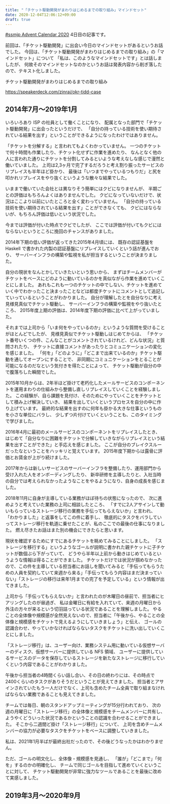 ```yaml
---
title: "「チケット駆動開発がまわりはじめるまでの取り組み」マインドセット"
date: 2020-12-04T12:06:12+09:00
draft: true
---
```


[#ssmjp Advent Calendar 2020](https://adventar.org/calendars/5210) 4日目の記事です。

前回は、「チケット駆動開発」に出会い今日のマインドセットがあるというお話でした。
今回は、「チケット駆動開発がまわりはじめるまでの取り組み」の「マインドセット」について
「私は、このようなマインドセットです」とは話しましたが、
何故そのマインドセットなのかというお話は発表内容から削ぎ落したので、テキスト化しました。

チケット駆動開発がまわりはじめるまでの取り組み

https://speakerdeck.com/zinrai/okr-tidd-case

## 2014年7月〜2019年1月

いろいろあり ISP の社員として働くことになり、
配属となった部門で「チケット駆動開発」に出会ったというだけで、
「自分の持っている技術を使い期待されている結果を出す」ということができるようになったわけではありません。

「チケットを分解する」と言われてもよくわかっていません。
一つのチケットで何十時間も作業したり、チケット化せずに作業を進めたり、
なんとなく他の人に言われた通りにチケットを分割してみるといような考えなしな感じで漫然と働いていました。
上司は2,3ヶ月で完了するだろうと考え割り振ったサービスのリプレイスも半年ほど掛かり、
最後は「いつまでやっているつもりだ」と尻を叩かれリプレイスをやり抜くというような散々な結果でした。

いままで働いていた会社とは異なりそう簡単にはクビになりませんが、
半期ごとの評価はもちろんよくはありませんでした。
クビになっていないだけで、状況はここより以前にいたところと全く変わっていません。
「自分の持っている技術を使い期待されている結果を出す」ことができなくても、
クビにはならないが、もちろん評価は低いという状況でした。

今までは評価が付いた時点でクビでしたが、
ここでは評価が付いてもクビにはならないというところに挽回のチャンスがありました。

2014年下期の低い評価が返ってきた2015年4月頃には、
既存の認証基盤を Haskell で書かれた内製の認証基盤にリプレイスしていくという話が進んでおり、
サーバーインフラの構築や監視を私が担当するということが決まりました。

自分の現状をなんとかしていきたいという思いから、
まずはチームメンバーがチケットをベースにどのように動いているのかを真似ながら作業を進めていくことにしました。
あれもこれも一つのチケットの中でしない、チケットを進めていく中でわかったこと決まったことなどは都度チケットにコメントとして追記していっているということがわかりました。
自分が理解したとを自分なりに考え見様見真似でチケット駆動し、
サーバーインフラの構築や監視をやり抜いたところ、
2015年度上期の評価は、2014年度下期の評価に比べて上がっていました。

それまでは上司から「いま何をやっているのか」というような質問を受けることがほとんどでしたが、
見様見真似でチケット駆動しはじめてからは、
「チケット番号いくつの件、こんなことがコメントされているけれど、どんな状況」と質問されたり、
チケットに直接コメントがあったりとコミュニケーションの変化を感じました。
「何を」「どのように」「どこまで出来ているのか」チケット駆動を通してオープンにすることで、
非同期にコミュニケーションをとることが可能になるのだなという気付きを得たことによって、
チケット駆動が自分の中で腹落ちした瞬間でした。

2015年10月からは、2年半ほど掛けて老朽化したメールサービスのコンポーネントを運用まわりの仕組みから整備し直しリプレイスしていくことを経験しました。
この経験が、自ら課題を見付け、そのためにやっていくことをチケットとして積み上げ解決していき、
結果を出していくというプロセスを自分の中に作り上げています。
最終的な結果を出すのに何年も掛かる大きな仕事というものを小さな単位にバラし、
少しずつ片付けていくということも、このタイミングで学びました。

2016年4月に最初のメールサービスのコンポーネントをリプレイスしたとき、
はじめて「自分なりに困難をチケットで分解していきながらリプレイスという結果を出すことができた」と手応えを感じました。
ここが自分のブレイクスルーだったなということをハッキリと覚えています。
2015年度下期からは露骨に評価とお賃金が上がり続けました。

2017年からは新しいサービスのサーバーインフラを整備したり、運用部門から受け入れた人をオンボーディングしたり、
新卒研修を主導したりと、入社当時の自分では考えられなかったようなことをやるようになり、自身の成長を感じました。

2018年11月に自身が主導している業務がほぼ待ちの状態になったので、
次に進めようと考えていた業務の上司に相談したところ、
「すでに2人アサインして動いもらっているストレージ移行の業務を手伝ってもらえないか」と言われ、
「わかりました」と返事をしてこの件に着手し、
徹底的にタスクをバラしていってストレージ移行を軌道に乗せたことが、私のここでの最後の仕事になりました。
燃え尽きたお話はまた別の機会にできたらと思います。

現状を確認するためにすでにあるチケットを眺めてみることにしました。
「ストレージを移行する」というようなゴールが説明に書かれた親チケットに子チケットが数個ぶら下がっていて、
どうやら半年以上前から動きはじめているというような情報は得ることができました。
チケットだけでは状況が掴めなかったので、この件を主導している担当者にお話しを聞いてみると「手伝ってもらうための人員を契約していて来週から来る」「手伝ってもらう内容はまだ決まっていない」「ストレージの移行は来年1月までの完了を予定している」という情報が出てきました。

上司から「手伝ってもらえないか」と言われたのが木曜日の昼前で、担当者にヒアリングしたのが昼過ぎ、
私は金曜日に有給を入れていて、来週の月曜日から外注の方々が来るという切羽詰っている状況であることを理解しました。
やることの全体像や規模感が全然見えないので、担当者に「午後から、やることの全体像と規模感をチケットで見えるようにしていきましょう」と伝え、
ゴールの認識合わせ、やっていかなければならないタスクをチケットに洗い出していくことにしました。

「ストレージ移行」は、ユーザー向け、業務システム用に動いている仮想サーバーのディスク、仮想サーバーに提供している NFS 領域、
ユーザーに提供しているサービスのデータを保存しているストレージを新たなストレージに移行していくという内容であることがわかりました。

午後から担当者の4時間くらい話し合い、その日の終わりには、その時点で2400くらいのタスクがありそうだということが見えてきました。
担当者とアサインされていたもう一人だけでなく、上司も含めたチーム全員で取り組まなければならない業務であることも見えてきました。

チームでは毎日、朝のスタンドアップミーティングが15分行われており、
次の週の月曜日に「ストレージ移行」の全体像と規模感をチームメンバーに共有し、
ようやくどういった状況であるかということの認識を合わせることができました。
そこから二週間ど掛け「ストレージ移行」について、
上司を含めチームメンバーの協力が必要なタスクをチケットをベースに調整していきました。

私は、2021年1月半ばが最終出社だったので、その後どうなったかはわかりません。

ただ、ゴールの明文化し、全体像・規模感を見通し、
「誰が」「どこまで」「何を」するのかの明確化し、
チームで同じゴールを目指して進めていくということに対して、
チケット駆動開発が非常に強力なツールであることを最後に改めて実感しました。

## 2019年3月〜2020年9月
